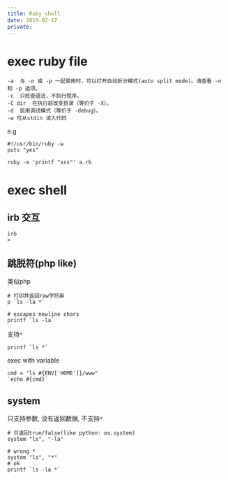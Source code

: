 ```yaml
---
title: Ruby shell
date: 2019-02-17
private:
---
```

# exec ruby file
    -a	与 -n 或 -p 一起使用时，可以打开自动拆分模式(auto split mode)。请查看 -n 和 -p 选项。
    -c	只检查语法，不执行程序。
    -C dir	在执行前改变目录（等价于 -X）。
    -d	启用调试模式（等价于 -debug）。
    -w 可从stdin 读入代码

e.g

    #!/usr/bin/ruby -w
    puts "yes"

    ruby -e 'printf "sss"' a.rb

# exec shell
## irb 交互

    irb
    > 

## 跳脱符(php like)
类似php

    # 打印并返回raw字符串
    p `ls -la *`

    # escapes newline chars
    printf `ls -la`

支持`*`

    printf `ls *`

exec with variable

    cmd = "ls #{ENV['HOME']}/www"
    `echo #{cmd}`

## system
只支持参数, 没有返回数据, 不支持`*`

    # 只返回true/false(like python: os.system)
    system "ls", "-la"

    # wrong *
    system "ls", "*"
    # ok
    printf `ls -la *`
